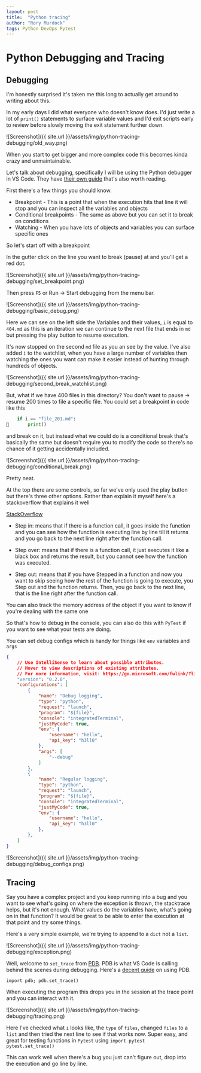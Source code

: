 ```yaml
---
layout: post
title:  "Python tracing"
author: "Rory Murdock"
tags: Python DevOps Pytest
---
```


# Python Debugging and Tracing

## Debugging

I'm honestly surprised it's taken me this long to actually get around to writing about this.

In my early days I did what everyone who doesn't know does. I'd just write a lot of `print()` statements to surface variable values and I'd exit scripts early to review before slowly moving the exit statement further down.

![Screenshot]({{ site.url }}/assets/img/python-tracing-debugging/old_way.png)

When you start to get bigger and more complex code this becomes kinda crazy and unmaintainable.

Let's talk about debugging, specifically I will be using the Python debugger in VS Code. They have [their own guide](https://code.visualstudio.com/docs/python/debugging) that's also worth reading. 

First there's a few things you should know.

* Breakpoint - This is a point that when the execution hits that line it will stop and you can inspect all the variables and objects
* Conditional breakpoints - The same as above but you can set it to break on conditions
* Watching - When you have lots of objects and variables you can surface specific ones

So let's start off with a breakpoint

In the gutter click on the line you want to break (pause) at and you'll get a red dot.

![Screenshot]({{ site.url }}/assets/img/python-tracing-debugging/set_breakpoint.png)

Then press `F5` or Run -> Start debugging from the menu bar.

![Screenshot]({{ site.url }}/assets/img/python-tracing-debugging/basic_debug.png)

Here we can see on the left side the Variables and their values, `i` is equal to `404.md`  as this is an iteration we can continue to the next file that ends in `md` but pressing the play button to resume execution.

It's now stopped on the second `md` file as you an see by the value. I've also added `i` to the watchlist, when you have a large number of variables then watching the ones you want can make it easier instead of hunting through hundreds of objects.

![Screenshot]({{ site.url }}/assets/img/python-tracing-debugging/second_break_watchlist.png)

But, what if we have 400 files in this directory? You don't want to pause -> resume 200 times to file a specific file. You could set a breakpoint in code like this

```python
    if i == "file_201.md":
🔴       print()
```

and break on it, but instead what we could do is a conditional break that's basically the same but doesn't require you to modify the code so there's no chance of it getting accidentally included.

![Screenshot]({{ site.url }}/assets/img/python-tracing-debugging/conditional_break.png)

Pretty neat.

At the top there are some controls, so far we've only used the play button but there's three other options. Rather than explain it myself here's a stackoverflow that explains it well

[StackOverflow](https://stackoverflow.com/questions/52368009/what-is-the-difference-between-step-in-step-out-and-step-over)

* Step in: means that if there is a function call, it goes inside the function and you can see how the function is executing line by line till it returns and you go back to the next line right after the function call.

* Step over: means that if there is a function call, it just executes it like a black box and returns the result, but you cannot see how the function was executed.

* Step out: means that if you have Stepped in a function and now you want to skip seeing how the rest of the function is going to execute, you Step out and the function returns. Then, you go back to the next line, that is the line right after the function call.

You can also track the memory address of the object if you want to know if you're dealing with the same one

So that's how to debug in the console, you can also do this with `PyTest` if you want to see what your tests are doing.

You can set debug configs which is handy for things like `env` variables and `args`

```json
{
    // Use IntelliSense to learn about possible attributes.
    // Hover to view descriptions of existing attributes.
    // For more information, visit: https://go.microsoft.com/fwlink/?linkid=830387
    "version": "0.2.0",
    "configurations": [
        {
            "name": "Debug logging",
            "type": "python",
            "request": "launch",
            "program": "${file}",
            "console": "integratedTerminal",
            "justMyCode": true,
            "env": {
                "username": "hello",
                "api_key": "h3ll0"
            },
            "args": [
                "--debug"
            ]
        },
        {
            "name": "Regular logging",
            "type": "python",
            "request": "launch",
            "program": "${file}",
            "console": "integratedTerminal",
            "justMyCode": true,
            "env": {
                "username": "hello",
                "api_key": "h3ll0"
            },
        },
    ]
}
```

![Screenshot]({{ site.url }}/assets/img/python-tracing-debugging/debug_configs.png)

## Tracing

Say you have a complex project and you keep running into a bug and you want to see what's going on where the exception is thrown, the stacktrace helps, but it's not enough. What values do the variables have, what's going on in that function? It would be great to be able to enter the execution at that point and try some things.

Here's a very simple example, we're trying to append to a `dict` not a `list`.

![Screenshot]({{ site.url }}/assets/img/python-tracing-debugging/exception.png)

Well, welcome to `set_trace` from [PDB](https://docs.python.org/3/library/pdb.html). PDB is what VS Code is calling behind the scenes during debugging. Here's a [decent guide](https://realpython.com/python-debugging-pdb/) on using PDB.

`import pdb; pdb.set_trace()`

When executing the program this drops you in the session at the trace point and you can interact with it.

![Screenshot]({{ site.url }}/assets/img/python-tracing-debugging/tracing.png)

Here I've checked what `i` looks like, the `type` of `files`, changed `files` to a `list` and then tried the next line to see if that works now. Super easy, and great for testing functions in `Pytest` using `import pytest pytest.set_trace()`

This can work well when there's a bug you just can't figure out, drop into the execution and go line by line.